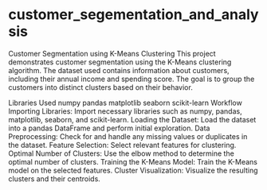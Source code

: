# customer_segementation_and_analysis
Customer Segmentation using K-Means Clustering
This project demonstrates customer segmentation using the K-Means clustering algorithm. The dataset used contains information about customers, including their annual income and spending score. The goal is to group the customers into distinct clusters based on their behavior.

Libraries Used
numpy
pandas
matplotlib
seaborn
scikit-learn
Workflow
Importing Libraries: Import necessary libraries such as numpy, pandas, matplotlib, seaborn, and scikit-learn.
Loading the Dataset: Load the dataset into a pandas DataFrame and perform initial exploration.
Data Preprocessing: Check for and handle any missing values or duplicates in the dataset.
Feature Selection: Select relevant features for clustering.
Optimal Number of Clusters: Use the elbow method to determine the optimal number of clusters.
Training the K-Means Model: Train the K-Means model on the selected features.
Cluster Visualization: Visualize the resulting clusters and their centroids.
